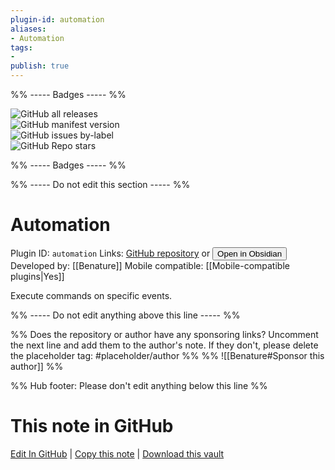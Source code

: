```yaml
---
plugin-id: automation
aliases:
- Automation
tags: 
- 
publish: true
---
```


%% ----- Badges ----- %%

![GitHub all releases](https://img.shields.io/github/downloads/Benature/obsidian-automation/total?color=573E7A&logo=github&style=for-the-badge)   
![GitHub manifest version](https://img.shields.io/github/manifest-json/v/Benature/obsidian-automation?color=573E7A&logo=github&style=for-the-badge)   
![GitHub issues by-label](https://img.shields.io/github/issues/Benature/obsidian-automation/help%20wanted?color=573E7A&logo=github&style=for-the-badge)   
![GitHub Repo stars](https://img.shields.io/github/stars/Benature/obsidian-automation?color=573E7A&logo=github&style=for-the-badge)

%% ----- Badges ----- %%

%% ----- Do not edit this section ----- %%

# Automation

Plugin ID: `automation`
Links: [GitHub repository](https://github.com/Benature/obsidian-automation) or [<button id=HH>Open in Obsidian</button>](obsidian://show-plugin?id=automation)
Developed by: [[Benature]]
Mobile compatible: [[Mobile-compatible plugins|Yes]]

Execute commands on specific events.

%% ----- Do not edit anything above this line ----- %% 

%% Does the repository or author have any sponsoring links? Uncomment the next line and add them to the author's note. If they don't, please delete the placeholder tag: #placeholder/author %%
%% ![[Benature#Sponsor this author]] %%

%% Hub footer: Please don't edit anything below this line %%

# This note in GitHub

<span class="git-footer">[Edit In GitHub](https://github.dev/obsidian-community/obsidian-hub/blob/main/02%20-%20Community%20Expansions/02.05%20All%20Community%20Expansions/Plugins/automation.md "git-hub-edit-note") | [Copy this note](https://raw.githubusercontent.com/obsidian-community/obsidian-hub/main/02%20-%20Community%20Expansions/02.05%20All%20Community%20Expansions/Plugins/automation.md "git-hub-copy-note") | [Download this vault](https://github.com/obsidian-community/obsidian-hub/archive/refs/heads/main.zip "git-hub-download-vault") </span>
